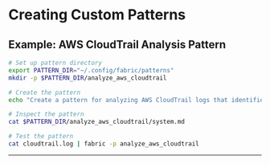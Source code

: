 # Creating Custom Patterns

## Example: AWS CloudTrail Analysis Pattern

```bash
# Set up pattern directory
export PATTERN_DIR="~/.config/fabric/patterns"
mkdir -p $PATTERN_DIR/analyze_aws_cloudtrail

# Create the pattern
echo "Create a pattern for analyzing AWS CloudTrail logs that identifies privilege escalation attempts" | fabric -p create_pattern | tee $PATTERN_DIR/analyze_aws_cloudtrail/system.md

# Inspect the pattern
cat $PATTERN_DIR/analyze_aws_cloudtrail/system.md

# Test the pattern
cat cloudtrail.log | fabric -p analyze_aws_cloudtrail
```
--- 